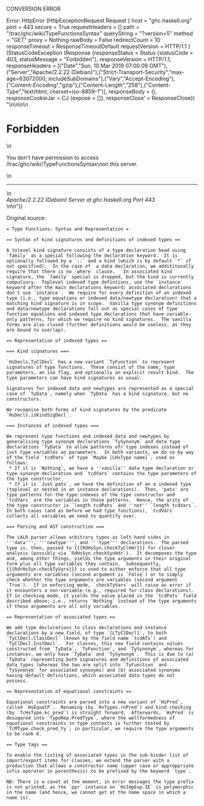 CONVERSION ERROR

Error: HttpError (HttpExceptionRequest Request {
  host                 = "ghc.haskell.org"
  port                 = 443
  secure               = True
  requestHeaders       = []
  path                 = "/trac/ghc/wiki/TypeFunctionsSyntax"
  queryString          = "?version=5"
  method               = "GET"
  proxy                = Nothing
  rawBody              = False
  redirectCount        = 10
  responseTimeout      = ResponseTimeoutDefault
  requestVersion       = HTTP/1.1
}
 (StatusCodeException (Response {responseStatus = Status {statusCode = 403, statusMessage = "Forbidden"}, responseVersion = HTTP/1.1, responseHeaders = [("Date","Sun, 10 Mar 2019 07:00:09 GMT"),("Server","Apache/2.2.22 (Debian)"),("Strict-Transport-Security","max-age=63072000; includeSubDomains"),("Vary","Accept-Encoding"),("Content-Encoding","gzip"),("Content-Length","258"),("Content-Type","text/html; charset=iso-8859-1")], responseBody = (), responseCookieJar = CJ {expose = []}, responseClose' = ResponseClose}) "<!DOCTYPE HTML PUBLIC \"-//IETF//DTD HTML 2.0//EN\">\n<html><head>\n<title>403 Forbidden</title>\n</head><body>\n<h1>Forbidden</h1>\n<p>You don't have permission to access /trac/ghc/wiki/TypeFunctionsSyntax\non this server.</p>\n<hr>\n<address>Apache/2.2.22 (Debian) Server at ghc.haskell.org Port 443</address>\n</body></html>\n"))

Original source:

```trac
= Type Functions: Syntax and Representation =

== Syntax of kind signatures and definitions of indexed types ==

A tolevel kind signature consists of a type declaration head using `family` as a special following the declaration keyword.  It is optionally followed by a `::` and a kind (which is by default `*` if not specified).  In the case of  a data declaration, we addititonally require that there is no `where` clause.   In associated kind signature, the `family` special is dropped, but the kind is currently compulsory.  Toplevel indexed type defintions, use the `instance` keyword after the main declarations keyword; associated declarations don't use `instance`.  We require for every definition of an indexed type (i.e., type equations or indexed data/newtype declaration) that a matching kind signature is in scope.  Vanilla type synonym definitions and data/newtype declarations fall out as special cases of type function equations and indexed type declarations that have variable-only patterns, for which we require no kind signatures.  The vanilla forms are also closed (further definitions would be useless, as they are bound to overlap).

== Representation of indexed types ==

=== Kind signatures ===

`HsDecls.TyClDecl` has a new variant `TyFunction` to represent signatures of type functions.  These consist of the name, type parameters, an iso flag, and optionally an explicit result kind.  The type parameters can have kind signatures as usual.  

Signatures for indexed data and newtypes are represented as a special case of `TyData`, namely when `TyData` has a kind signature, but no constructors. 

We recognise both forms of kind signatures by the predicate `HsDecls.isKindSigDecl`.

=== Instances of indexed types ===

We represent type functions and indexed data and newtypes by generalising type synonym declarations `TySynonym` and data type declarations `TyData` to allow patterns ofr type indexes instead of just type variables as parameters.  In both variants, we do so by way of the field `tcdPats` of type `Maybe [LHsType name]`, used as follows:
 * If it is `Nothing`, we have a ''vanilla'' data type declaration or type synonym declaration and `tcdVars` contains the type parameters of the type constructor.
 * If it is `Just pats`, we have the definition of an a indexed type (toplevel or nested in an instance declarations).  Then, 'pats' are type patterns for the type-indexes of the type constructor and `tcdVars` are the variables in those patterns.  Hence, the arity of the type constructor is `length tcdPats` and ''not'' `length tcdVars`.
In both cases (and as before we had type functions), `tcdVars` collects all variables we need to quantify over.

=== Parsing and AST construction ===

The LALR parser allows arbitrary types as left-hand sides in '''data''', '''newtype''', and '''type''' declarations.  The parsed type is, then, passed to {{{RdHsSyn.checkTyClHdr}}} for closer analysis (possibly via `RdHsSyn.checkSynHdr`).  It decomposes the type and, among other things, yields the type arguments in their original form plus all type variables they contain.  Subsequently, {{{RdrHsSyn.checkTyVars}}} is used to either enforce that all type arguments are variables (second argument is `False`) or to simply check whether the type arguments are variables (second argument `True`).  If in enforcing mode, `checkTyVars` will raise an error if it encounters a non-variable (e.g., required for class declarations).  If in checking mode, it yields the value placed in the `tcdPats` field described above; i.e., returns `Nothing` instead of the type arguments if these arguments are all only variables.

== Representation of associated types ==

We add type declarations to class declarations and instance declarations by a new field, of type `[LTyClDecl]`, to both `TyClDecl.ClassDecl` (known by the field name `tcdATs`) and `TyClDecl.InstDecl`.  For classes, this new field contains values constructed from `TyData`, `TyFunction`, and `TySynonym`, whereas for instances, we only have `TyData` and `TySynonym`.  This is due to (a) `TyData` representing both signatures and definitions of associated data types (whereas the two are split into `TyFunction` and `TySynonym` for associated synonyms) and (b) associated synonyms having default definitions, which associated data types do not possess.

== Representation of equational constraints ==

Equational constraints are parsed into a new variant of `HsPred`, called `HsEqualP`.  Renaming (by `RnTypes.rnPred`) and kind checking (by `TcHsType.kc_pred`) is straight forward.  Afterwards, `HsPred` is desugared into `TypeRep.PredType`, where the wellformedness of equational constraints in type contexts is further tested by `TcMType.check_pred_ty`; in particular, we require the type arguments to be rank 0.

== Type tags ==

To enable the listing of associated types in the sub-binder list of import/export items for classes, we extend the parser with a production that allows a constructor name (upper case or approppriate infix operator in parenthesis) to be prefixed by the keyword `type`.  

NB: There is a cavet at the moment, in error messages the type prefix is not printed, as the `ppr` instance on `HsImpExp.IE` is polymorphic in the name (and hence, we cannot get at the name space in which a name is).

```
